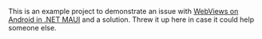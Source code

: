 This is an example project to demonstrate an issue with [WebViews on Android in .NET MAUI](https://ezhart.com/posts/selecting-multiple-files-in-a-maui-android-webview) and a solution. Threw it up here in case it could help someone else.
